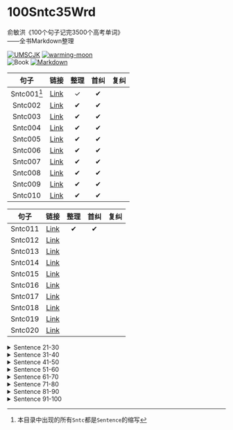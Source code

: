 # 100Sntc35Wrd

俞敏洪《100个句子记完3500个高考单词》  
——全书Markdown整理

[![UMSCJK](https://img.shields.io/badge/整理-UMSCJK-orangered)](https://github.com/UMSCJK)
[![warming-moon](https://img.shields.io/badge/辅助-warming--moon-saddlebrown)](https://github.com/warming-moon)  
![Book](https://img.shields.io/badge/俞敏洪-100个句子记完3500个高考单词-goldenrod)
[![Markdown](https://img.shields.io/badge/GitHub-Markdown-brightgreen)](https://markdown.com.cn/)

<!-- <details>
<summary>Sentence 01-10</summary> -->

|    句子     |                    链接                    | 整理  | 首纠  | 复纠  |
| :---------: | :----------------------------------------: | :---: | :---: | :---: |
| Sntc001[^1] | [Link](100个句子记完3500个高考单词/001.md) |   ✓   |   ✔   |       |
|   Sntc002   | [Link](100个句子记完3500个高考单词/002.md) |   ✔   |   ✔   |       |
|   Sntc003   | [Link](100个句子记完3500个高考单词/003.md) |   ✔   |   ✔   |       |
|   Sntc004   | [Link](100个句子记完3500个高考单词/004.md) |   ✔   |   ✔   |       |
|   Sntc005   | [Link](100个句子记完3500个高考单词/005.md) |   ✔   |   ✔   |       |
|   Sntc006   | [Link](100个句子记完3500个高考单词/006.md) |   ✔   |   ✔   |       |
|   Sntc007   | [Link](100个句子记完3500个高考单词/007.md) |   ✔   |   ✔   |       |
|   Sntc008   | [Link](100个句子记完3500个高考单词/008.md) |   ✔   |   ✔   |       |
|   Sntc009   | [Link](100个句子记完3500个高考单词/009.md) |   ✔   |   ✔   |       |
|   Sntc010   | [Link](100个句子记完3500个高考单词/010.md) |   ✔   |   ✔   |       |

<!-- </details>

<details>
<summary>Sentence 11-20</summary> -->

|  句子   |                    链接                    | 整理  | 首纠  | 复纠  |
| :-----: | :----------------------------------------: | :---: | :---: | :---: |
| Sntc011 | [Link](100个句子记完3500个高考单词/011.md) |   ✔   |   ✔   |       |
| Sntc012 | [Link](100个句子记完3500个高考单词/012.md) |       |       |       |
| Sntc013 | [Link](100个句子记完3500个高考单词/013.md) |       |       |       |
| Sntc014 | [Link](100个句子记完3500个高考单词/014.md) |       |       |       |
| Sntc015 | [Link](100个句子记完3500个高考单词/015.md) |       |       |       |
| Sntc016 | [Link](100个句子记完3500个高考单词/016.md) |       |       |       |
| Sntc017 | [Link](100个句子记完3500个高考单词/017.md) |       |       |       |
| Sntc018 | [Link](100个句子记完3500个高考单词/018.md) |       |       |       |
| Sntc019 | [Link](100个句子记完3500个高考单词/019.md) |       |       |       |
| Sntc020 | [Link](100个句子记完3500个高考单词/020.md) |       |       |       |

<!-- </details> -->

<details>
<summary>Sentence 21-30</summary>

|  句子   |                    链接                    | 整理  | 首纠  | 复纠  |
| :-----: | :----------------------------------------: | :---: | :---: | :---: |
| Sntc021 | [Link](100个句子记完3500个高考单词/021.md) |       |       |       |
| Sntc022 | [Link](100个句子记完3500个高考单词/022.md) |       |       |       |
| Sntc023 | [Link](100个句子记完3500个高考单词/023.md) |       |       |       |
| Sntc024 | [Link](100个句子记完3500个高考单词/024.md) |       |       |       |
| Sntc025 | [Link](100个句子记完3500个高考单词/025.md) |       |       |       |
| Sntc026 | [Link](100个句子记完3500个高考单词/026.md) |       |       |       |
| Sntc027 | [Link](100个句子记完3500个高考单词/027.md) |       |       |       |
| Sntc028 | [Link](100个句子记完3500个高考单词/028.md) |       |       |       |
| Sntc029 | [Link](100个句子记完3500个高考单词/029.md) |       |       |       |
| Sntc030 | [Link](100个句子记完3500个高考单词/030.md) |       |       |       |

</details>

<details>
<summary>Sentence 31-40</summary>

|  句子   |                    链接                    | 整理  | 首纠  | 复纠  |
| :-----: | :----------------------------------------: | :---: | :---: | :---: |
| Sntc031 | [Link](100个句子记完3500个高考单词/031.md) |       |       |       |
| Sntc032 | [Link](100个句子记完3500个高考单词/032.md) |       |       |       |
| Sntc033 | [Link](100个句子记完3500个高考单词/033.md) |       |       |       |
| Sntc034 | [Link](100个句子记完3500个高考单词/034.md) |       |       |       |
| Sntc035 | [Link](100个句子记完3500个高考单词/035.md) |       |       |       |
| Sntc036 | [Link](100个句子记完3500个高考单词/036.md) |       |       |       |
| Sntc037 | [Link](100个句子记完3500个高考单词/037.md) |       |       |       |
| Sntc038 | [Link](100个句子记完3500个高考单词/038.md) |       |       |       |
| Sntc039 | [Link](100个句子记完3500个高考单词/039.md) |       |       |       |
| Sntc040 | [Link](100个句子记完3500个高考单词/040.md) |       |       |       |

</details>

<details>
<summary>Sentence 41-50</summary>

|  句子   |                    链接                    | 整理  | 首纠  | 复纠  |
| :-----: | :----------------------------------------: | :---: | :---: | :---: |
| Sntc041 | [Link](100个句子记完3500个高考单词/041.md) |       |       |       |
| Sntc042 | [Link](100个句子记完3500个高考单词/042.md) |       |       |       |
| Sntc043 | [Link](100个句子记完3500个高考单词/043.md) |       |       |       |
| Sntc044 | [Link](100个句子记完3500个高考单词/044.md) |       |       |       |
| Sntc045 | [Link](100个句子记完3500个高考单词/045.md) |       |       |       |
| Sntc046 | [Link](100个句子记完3500个高考单词/046.md) |       |       |       |
| Sntc047 | [Link](100个句子记完3500个高考单词/047.md) |       |       |       |
| Sntc048 | [Link](100个句子记完3500个高考单词/048.md) |       |       |       |
| Sntc049 | [Link](100个句子记完3500个高考单词/049.md) |       |       |       |
| Sntc050 | [Link](100个句子记完3500个高考单词/050.md) |       |       |       |

</details>

<details>
<summary>Sentence 51-60</summary>

|  句子   |                    链接                    | 整理  | 首纠  | 复纠  |
| :-----: | :----------------------------------------: | :---: | :---: | :---: |
| Sntc051 | [Link](100个句子记完3500个高考单词/051.md) |       |       |       |
| Sntc052 | [Link](100个句子记完3500个高考单词/052.md) |       |       |       |
| Sntc053 | [Link](100个句子记完3500个高考单词/053.md) |       |       |       |
| Sntc054 | [Link](100个句子记完3500个高考单词/054.md) |       |       |       |
| Sntc055 | [Link](100个句子记完3500个高考单词/055.md) |       |       |       |
| Sntc056 | [Link](100个句子记完3500个高考单词/056.md) |       |       |       |
| Sntc057 | [Link](100个句子记完3500个高考单词/057.md) |       |       |       |
| Sntc058 | [Link](100个句子记完3500个高考单词/058.md) |       |       |       |
| Sntc059 | [Link](100个句子记完3500个高考单词/059.md) |       |       |       |
| Sntc060 | [Link](100个句子记完3500个高考单词/060.md) |       |       |       |

</details>

<details>
<summary>Sentence 61-70</summary>

|  句子   |                    链接                    | 整理  | 首纠  | 复纠  |
| :-----: | :----------------------------------------: | :---: | :---: | :---: |
| Sntc061 | [Link](100个句子记完3500个高考单词/061.md) |       |       |       |
| Sntc062 | [Link](100个句子记完3500个高考单词/062.md) |       |       |       |
| Sntc063 | [Link](100个句子记完3500个高考单词/063.md) |       |       |       |
| Sntc064 | [Link](100个句子记完3500个高考单词/064.md) |       |       |       |
| Sntc065 | [Link](100个句子记完3500个高考单词/065.md) |       |       |       |
| Sntc066 | [Link](100个句子记完3500个高考单词/066.md) |       |       |       |
| Sntc067 | [Link](100个句子记完3500个高考单词/067.md) |       |       |       |
| Sntc068 | [Link](100个句子记完3500个高考单词/068.md) |       |       |       |
| Sntc069 | [Link](100个句子记完3500个高考单词/069.md) |       |       |       |
| Sntc070 | [Link](100个句子记完3500个高考单词/070.md) |       |       |       |

</details>

<details>
<summary>Sentence 71-80</summary>

|  句子   |                    链接                    | 整理  | 首纠  | 复纠  |
| :-----: | :----------------------------------------: | :---: | :---: | :---: |
| Sntc071 | [Link](100个句子记完3500个高考单词/071.md) |       |       |       |
| Sntc072 | [Link](100个句子记完3500个高考单词/072.md) |       |       |       |
| Sntc073 | [Link](100个句子记完3500个高考单词/073.md) |       |       |       |
| Sntc074 | [Link](100个句子记完3500个高考单词/074.md) |       |       |       |
| Sntc075 | [Link](100个句子记完3500个高考单词/075.md) |       |       |       |
| Sntc076 | [Link](100个句子记完3500个高考单词/076.md) |       |       |       |
| Sntc077 | [Link](100个句子记完3500个高考单词/077.md) |       |       |       |
| Sntc078 | [Link](100个句子记完3500个高考单词/078.md) |       |       |       |
| Sntc079 | [Link](100个句子记完3500个高考单词/079.md) |       |       |       |
| Sntc080 | [Link](100个句子记完3500个高考单词/080.md) |       |       |       |

</details>

<details>
<summary>Sentence 81-90</summary>

|  句子   |                    链接                    | 整理  | 首纠  | 复纠  |
| :-----: | :----------------------------------------: | :---: | :---: | :---: |
| Sntc081 | [Link](100个句子记完3500个高考单词/081.md) |       |       |       |
| Sntc082 | [Link](100个句子记完3500个高考单词/082.md) |       |       |       |
| Sntc083 | [Link](100个句子记完3500个高考单词/083.md) |       |       |       |
| Sntc084 | [Link](100个句子记完3500个高考单词/084.md) |       |       |       |
| Sntc085 | [Link](100个句子记完3500个高考单词/085.md) |       |       |       |
| Sntc086 | [Link](100个句子记完3500个高考单词/086.md) |       |       |       |
| Sntc087 | [Link](100个句子记完3500个高考单词/087.md) |       |       |       |
| Sntc088 | [Link](100个句子记完3500个高考单词/088.md) |       |       |       |
| Sntc089 | [Link](100个句子记完3500个高考单词/089.md) |       |       |       |
| Sntc090 | [Link](100个句子记完3500个高考单词/090.md) |       |       |       |

</details>

<details>
<summary>Sentence 91-100</summary>

|  句子   |                    链接                    | 整理  | 首纠  | 复纠  |
| :-----: | :----------------------------------------: | :---: | :---: | :---: |
| Sntc091 | [Link](100个句子记完3500个高考单词/091.md) |       |       |       |
| Sntc092 | [Link](100个句子记完3500个高考单词/092.md) |       |       |       |
| Sntc093 | [Link](100个句子记完3500个高考单词/093.md) |       |       |       |
| Sntc094 | [Link](100个句子记完3500个高考单词/094.md) |       |       |       |
| Sntc095 | [Link](100个句子记完3500个高考单词/095.md) |       |       |       |
| Sntc096 | [Link](100个句子记完3500个高考单词/096.md) |       |       |       |
| Sntc097 | [Link](100个句子记完3500个高考单词/097.md) |       |       |       |
| Sntc098 | [Link](100个句子记完3500个高考单词/098.md) |       |       |       |
| Sntc099 | [Link](100个句子记完3500个高考单词/099.md) |       |       |       |
| Sntc100 | [Link](100个句子记完3500个高考单词/100.md) |       |       |       |

</details>

[^1]: 本目录中出现的所有`Sntc`都是`Sentence`的缩写